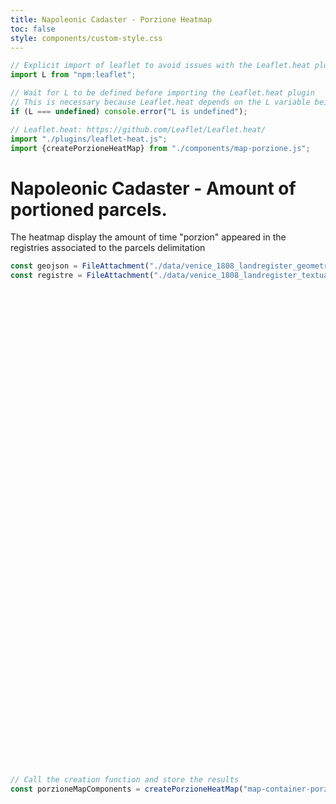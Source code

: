 ```yaml
---
title: Napoleonic Cadaster - Porzione Heatmap
toc: false
style: components/custom-style.css
---
```


```js
// Explicit import of leaflet to avoid issues with the Leaflet.heat plugin
import L from "npm:leaflet";
```

```js
// Wait for L to be defined before importing the Leaflet.heat plugin
// This is necessary because Leaflet.heat depends on the L variable being defined
if (L === undefined) console.error("L is undefined");

// Leaflet.heat: https://github.com/Leaflet/Leaflet.heat/
import "./plugins/leaflet-heat.js";
import {createPorzioneHeatMap} from "./components/map-porzione.js";
```

# Napoleonic Cadaster - Amount of portioned parcels.
The heatmap display the amount of time "porzion" appeared in the registries associated to the parcels delimitation

```js
const geojson = FileAttachment("./data/venice_1808_landregister_geometries.geojson").json();
const registre = FileAttachment("./data/venice_1808_landregister_textual_entries.json").json();
```

<!-- Create the map container -->
<div id="map-container-porzione-hm" style="height: 750px; margin: 1em 0 2em 0;"></div>

```js
// Call the creation function and store the results
const porzioneMapComponents = createPorzioneHeatMap("map-container-porzione-hm", geojson, registre);
```
